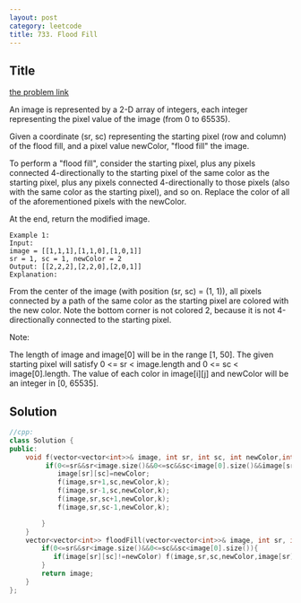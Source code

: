 ```yaml
---
layout: post
category: leetcode
title: 733. Flood Fill
---
```

## Title
[the problem link](https://leetcode.com/problems/flood-fill/description/)

An image is represented by a 2-D array of integers, each integer representing the pixel value of the image (from 0 to 65535).

Given a coordinate (sr, sc) representing the starting pixel (row and column) of the flood fill, and a pixel value newColor, "flood fill" the image.

To perform a "flood fill", consider the starting pixel, plus any pixels connected 4-directionally to the starting pixel of the same color as the starting pixel, plus any pixels connected 4-directionally to those pixels (also with the same color as the starting pixel), and so on. Replace the color of all of the aforementioned pixels with the newColor.

At the end, return the modified image.
	
	Example 1:
	Input: 
	image = [[1,1,1],[1,1,0],[1,0,1]]
	sr = 1, sc = 1, newColor = 2
	Output: [[2,2,2],[2,2,0],[2,0,1]]
	Explanation: 

From the center of the image (with position (sr, sc) = (1, 1)), all pixels connected 
by a path of the same color as the starting pixel are colored with the new color.
Note the bottom corner is not colored 2, because it is not 4-directionally connected
to the starting pixel.

Note:

The length of image and image[0] will be in the range [1, 50].
The given starting pixel will satisfy 0 <= sr < image.length and 0 <= sc < image[0].length.
The value of each color in image[i][j] and newColor will be an integer in [0, 65535].

## Solution
```c++
//cpp:
class Solution {
public:
    void f(vector<vector<int>>& image, int sr, int sc, int newColor,int k){
         if(0<=sr&&sr<image.size()&&0<=sc&&sc<image[0].size()&&image[sr][sc]==k){
            image[sr][sc]=newColor;
            f(image,sr+1,sc,newColor,k);
            f(image,sr-1,sc,newColor,k);
            f(image,sr,sc+1,newColor,k);
            f(image,sr,sc-1,newColor,k);

        }
    }
    vector<vector<int>> floodFill(vector<vector<int>>& image, int sr, int sc, int newColor) {
        if(0<=sr&&sr<image.size()&&0<=sc&&sc<image[0].size()){
           if(image[sr][sc]!=newColor) f(image,sr,sc,newColor,image[sr][sc]);
        }
        return image;
    }
};
```
